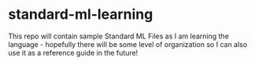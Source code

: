 # standard-ml-learning

This repo will contain sample Standard ML Files as I am learning the language - hopefully there will be some level of organization so I can
also use it as a reference guide in the future!